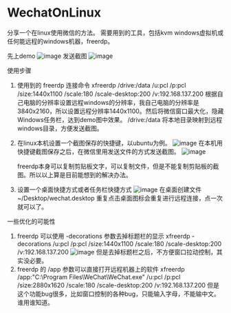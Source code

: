 # WechatOnLinux
分享一个在linux使用微信的方法。
需要用到的工具，包括kvm windows虚拟机或任何能远程的windows机器，freerdp。

先上demo
![image](https://user-images.githubusercontent.com/10022333/114804770-6ea70800-9dd4-11eb-9db4-17ec21a1cf4a.png)
发送截图
![image](https://user-images.githubusercontent.com/10022333/114804900-a8780e80-9dd4-11eb-8869-f2809e82af0a.png)

使用步骤
1. 使用到的 freerdp 连接命令 
   xfreerdp /drive:/data /u:pcl /p:pcl /size:1440x1100 /scale:180 /scale-desktop:200 /v:192.168.137.200
   根据自己电脑的分辨率设置远程windows的分辨率，我自己电脑的分辨率是3840x2160，所以设置远程分辨率1440x1100。然后将微信窗口最大化，隐藏Windows任务栏，达到demo图中效果。
   /drive:/data 将本地目录映射到远程windows目录，方便发送截图。
   
2. 在linux本机设置一个截图保存的快捷键，以ubuntu为例。
   ![image](https://user-images.githubusercontent.com/10022333/114805648-f04b6580-9dd5-11eb-84b6-3c0b131d1415.png)
   在本机用快捷键截图保存之后，在微信里用发送文件的方式发送截图。
   ![image](https://user-images.githubusercontent.com/10022333/114804900-a8780e80-9dd4-11eb-8869-f2809e82af0a.png)
   
   freerdp本身可以复制剪贴板文字，可以复制文件，但是不能复制剪贴板的截图。所以以上算是目前能想到的解决办法。
   
3. 设置一个桌面快捷方式或者任务栏快捷方式
   ![image](https://user-images.githubusercontent.com/10022333/114804900-a8780e80-9dd4-11eb-8869-f2809e82af0a.png)
   在桌面创建文件 ~/Desktop/wechat.desktop 
   重复点击桌面图标会重复进行远程连接，点一次就可以了。
   
 一些优化的可能性
 1. freerdp 可以使用 -decorations 参数去掉标题栏的显示
    xfreerdp -decorations /u:pcl /p:pcl /size:1440x1100 /scale:180 /scale-desktop:200 /v:192.168.137.200
    ![image](https://user-images.githubusercontent.com/10022333/114807613-4bcb2280-9dd9-11eb-85ac-160e2113f9da.png)
    但是去掉标题栏之后，不方便窗口拉动控制，其实没必要。
 2. freerdp 的 /app 参数可以直接打开远程机器上的软件
    xfreerdp /app:"C:\Program Files\WeChat\WeChat.exe" /u:pcl /p:pcl /size:2880x1620 /scale:180 /scale-desktop:200 /v:192.168.137.200
    但是这个功能bug很多，比如窗口控制的各种bug，只能输入字母，不能输中文。谁用谁知道。

   
   
